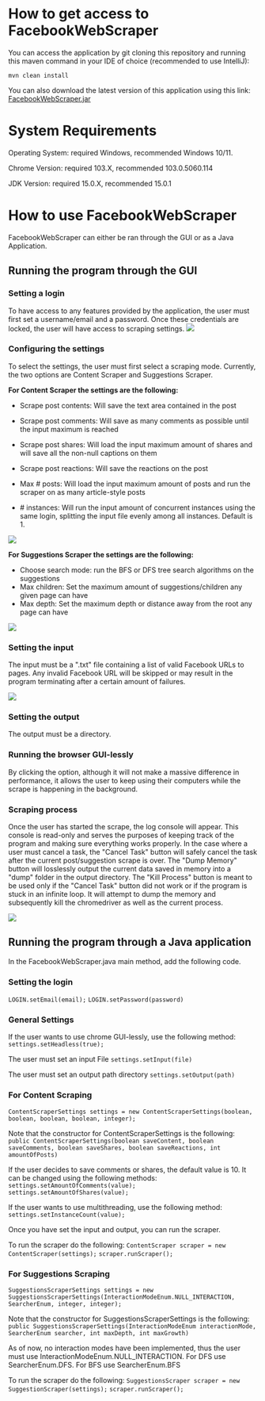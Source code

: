# How to get access to FacebookWebScraper

You can access the application by git cloning this repository and running this maven command in your IDE of choice (recommended to use IntelliJ):

`mvn clean install`

You can also download the latest version of this application using this link: [FacebookWebScraper.jar](https://drive.google.com/file/d/1LTvAyHI3-g1k-W_XXZVFxU1gRj_M1tne/view?usp=sharing)
# System Requirements

Operating System: required Windows, recommended Windows 10/11.

Chrome Version: required 103.X, recommended 103.0.5060.114

JDK Version: required 15.0.X, recommended 15.0.1


# How to use FacebookWebScraper

FacebookWebScraper can either be ran through the GUI or as a Java Application.

## Running the program through the GUI

### Setting a login
To have access to any features provided by the application, the user must first set a username/email and a password. Once these credentials are locked, the user will have access to scraping settings.
![](img/locked.png)

### Configuring the settings
To select the settings, the user must first select a scraping mode. Currently, the two options are Content Scraper and Suggestions Scraper.

**For Content Scraper the settings are the following:**

- Scrape post contents: Will save the text area contained in the post

- Scrape post comments: Will save as many comments as possible until the input maximum is reached

- Scrape post shares: Will load the input maximum amount of shares and will save all the non-null captions on them

- Scrape post reactions: Will save the reactions on the post

- Max # posts: Will load the input maximum amount of posts and run the scraper on as many article-style posts

- \# instances: Will run the input amount of concurrent instances using the same login, splitting the input file evenly among all instances. Default is 1.

![](img/content_scraper_settings.png)

**For Suggestions Scraper the settings are the following:**

- Choose search mode: run the BFS or DFS tree search algorithms on the suggestions
- Max children: Set the maximum amount of suggestions/children any given page can have
- Max depth: Set the maximum depth or distance away from the root any page can have

![](img/suggestions_scraper_settings.png)

### Setting the input
The input must be a ".txt" file containing a list of valid Facebook URLs to pages. Any invalid Facebook URL will be skipped or may result in the program terminating after a certain amount of failures.

![](img/input.png)

### Setting the output
The output must be a directory.

### Running the browser GUI-lessly
By clicking the option, although it will not make a massive difference in performance, it allows the user to keep using their computers while the scrape is happening in the background.

### Scraping process
Once the user has started the scrape, the log console will appear. This console is read-only and serves the purposes of keeping track of the program and making sure everything works properly. In the case where a user must cancel a task, the "Cancel Task" button will safely cancel the task after the current post/suggestion scrape is over. The "Dump Memory" button will losslessly output the current data saved in memory into a "dump" folder in the output directory. The "Kill Process" button is meant to be used only if the "Cancel Task" button did not work or if the program is stuck in an infinite loop. It will attempt to dump the memory and subsequently kill the chromedriver as well as the current process.

![](img/scraper.png)

## Running the program through a Java application

In the FacebookWebScraper.java main method, add the following code.

### Setting the login
`LOGIN.setEmail(email);`
`LOGIN.setPassword(password)`

### General Settings
If the user wants to use chrome GUI-lessly, use the following method:
`settings.setHeadless(true);`

The user must set an input File
`settings.setInput(file)`

The user must set an output path directory
`settings.setOutput(path)`

### For Content Scraping

`ContentScraperSettings settings = new ContentScraperSettings(boolean, boolean, boolean, boolean, integer);`

Note that the constructor for ContentScraperSettings is the following:
`public ContentScraperSettings(boolean saveContent, boolean saveComments, boolean saveShares, boolean saveReactions, int amountOfPosts)`

If the user decides to save comments or shares, the default value is 10. It can be changed using the following methods:
`settings.setAmountOfComments(value);`
`settings.setAmountOfShares(value);`

If the user wants to use multithreading, use the following method:
`settings.setInstanceCount(value);`

Once you have set the input and output, you can run the scraper.

To run the scraper do the following:
`ContentScraper scraper = new ContentScraper(settings);`
`scraper.runScraper();`

### For Suggestions Scraping
`SuggestionsScraperSettings settings = new SuggestionsScraperSettings(InteractionModeEnum.NULL_INTERACTION, SearcherEnum, integer, integer);`

Note that the constructor for SuggestionsScraperSettings is the following:
`public SuggestionsScraperSettings(InteractionModeEnum interactionMode, SearcherEnum searcher, int maxDepth, int maxGrowth)`

As of now, no interaction modes have been implemented, thus the user must use InteractionModeEnum.NULL_INTERACTION. For DFS use SearcherEnum.DFS. For BFS use SearcherEnum.BFS

To run the scraper do the following:
`SuggestionsScraper scraper = new SuggestionScraper(settings);`
`scraper.runScraper();`


